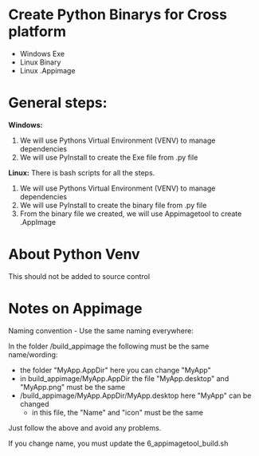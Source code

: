 # Create Python Binarys for Cross platform
- Windows Exe
- Linux Binary
- Linux .Appimage

# General steps:

**Windows:**

1. We will use Pythons Virtual Environment (VENV) to manage dependencies
2. We will use PyInstall to create the Exe file from .py file


**Linux:**
There is bash scripts for all the steps.

1. We will use Pythons Virtual Environment (VENV) to manage dependencies
2. We will use PyInstall to create the binary file from .py file
3. From the binary file we created, we will use Appimagetool to create .AppImage



# About Python Venv
This should not be added to source control


# Notes on Appimage

Naming convention - Use the same naming everywhere:

In the folder /build_appimage
the following must be the same name/wording:

- the folder "MyApp.AppDir" here you can change "MyApp"
- in build_appimage/MyApp.AppDir the file "MyApp.desktop" and "MyApp.png" must be the same
- /build_appimage/MyApp.AppDir/MyApp.desktop here "MyApp" can be changed
    - in this file, the "Name" and "icon" must be the same

Just follow the above and avoid any problems.

If you change name, you must update the 6_appimagetool_build.sh

